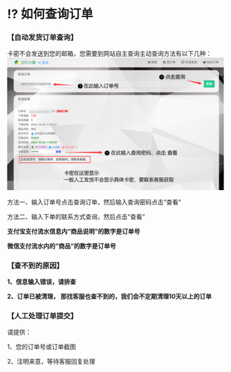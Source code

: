 # ⁉ 如何查询订单

### **【自动发货订单查询】**

卡密不会发送到您的邮箱，您需要到网站自主查询主动查询方法有以下几种：![](<../.gitbook/assets/image (2).png>)

方法一、输入订单号点击查询订单，然后输入查询密码点击“查看”

方法二、输入下单的联系方式查询，然后点击“查看”

**支付宝支付流水信息内“商品说明”的数字是订单号**

**微信支付流水内的“商品”的数字是订单号​**

### **【查不到的原因】**

**1、信息输入错误，请排查**

**2、订单已被清理， 那找客服也查不到的，我们会不定期清理10天以上的订单​​**

### **【人工处理订单提交】**

请提供：

1、您的订单号或订单截图

2、注明来意，等待客服回复处理
